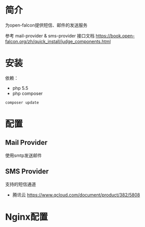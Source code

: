 # 简介

为open-falcon提供短信、邮件的发送服务

参考 mail-provider & sms-provider 接口文档
https://book.open-falcon.org/zh/quick_install/judge_components.html



# 安装

依赖：
- php 5.5
- php composer


```
composer update 
```



# 配置

## Mail Provider
使用smtp发送邮件

## SMS Provider
支持的短信通道
- 腾讯云 https://www.qcloud.com/document/product/382/5808


# Nginx配置